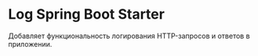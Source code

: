 # Log Spring Boot Starter
Добавляет функциональность логирования HTTP-запросов и ответов в приложении.

